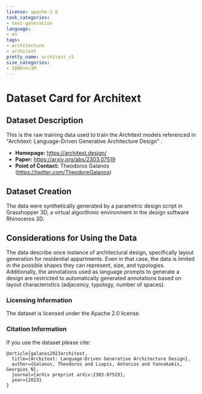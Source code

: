 ```yaml
---
license: apache-2.0
task_categories:
- text-generation
language:
- en
tags:
- architecture
- architext
pretty_name: architext_v1
size_categories:
- 100K<n<1M
---
```


# Dataset Card for Architext

## Dataset Description
This is the raw training data used to train the Architext models referenced in "Architext: Language-Driven Generative Architecture Design" . 

- **Homepage:** https://architext.design/
- **Paper:** https://arxiv.org/abs/2303.07519
- **Point of Contact:** Theodoros Galanos (https://twitter.com/TheodoreGalanos)


## Dataset Creation
The data were synthetically generated by a parametric design script in Grasshopper 3D, a virtual algorithmic environment in the design software Rhinoceros 3D.

## Considerations for Using the Data
The data describe once instance of architectural design, specifically layout generation for residential appartments. Even in that case, the data is limited in the possible shapes they can represent, size, and typologies. Additionally, the annotations used as language prompts to generate a design are restricted to automatically generated annotations based on layout characteristics (adjacency, typology, number of spaces).

### Licensing Information
The dataset is licensed under the Apache 2.0 license.

### Citation Information

If you use the dataset please cite:

```
@article{galanos2023architext,
  title={Architext: Language-Driven Generative Architecture Design},
  author={Galanos, Theodoros and Liapis, Antonios and Yannakakis, Georgios N},
  journal={arXiv preprint arXiv:2303.07519},
  year={2023}
}
```